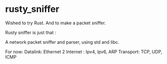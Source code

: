 # rusty_sniffer

Wished to try Rust.
And to make a packet sniffer.

Rusty sniffer is just that :

A network packet sniffer and parser, using std and libc.

For now:
  Datalink: Ethernet 2
  Internet : Ipv4, Ipv6, ARP
  Transport: TCP, UDP, ICMP
